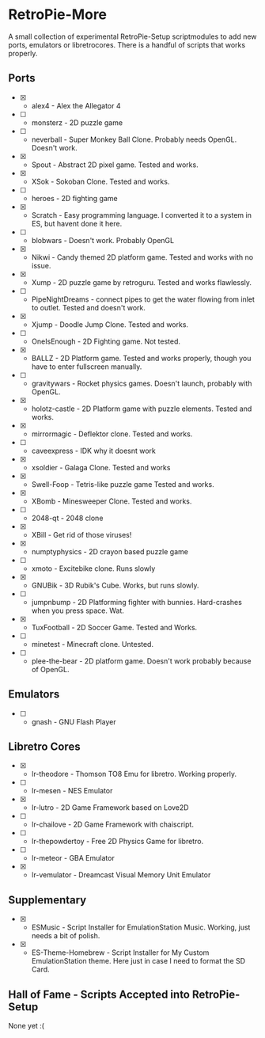 # RetroPie-More
A small collection of experimental RetroPie-Setup scriptmodules to add new ports, emulators or libretrocores.
There is a handful of scripts that works properly.

## Ports
- [X] - alex4 - Alex the Allegator 4
- [ ] - monsterz - 2D puzzle game
- [ ] - neverball - Super Monkey Ball Clone. Probably needs OpenGL. Doesn't work.
- [X] - Spout - Abstract 2D pixel game. Tested and works.
- [X] - XSok - Sokoban Clone. Tested and works.
- [ ] - heroes - 2D fighting game
- [X] - Scratch - Easy programming language. I converted it to a system in ES, but havent done it here.
- [ ] - blobwars - Doesn't work. Probably OpenGL
- [X] - Nikwi - Candy themed 2D platform game. Tested and works with no issue.
- [X] - Xump - 2D puzzle game by retroguru. Tested and works flawlessly.
- [ ] - PipeNightDreams - connect pipes to get the water flowing from inlet to outlet. Tested and doesn't work.
- [X] - Xjump - Doodle Jump Clone. Tested and works.
- [ ] - OneIsEnough - 2D Fighting game.  Not tested.
- [X] - BALLZ - 2D Platform game. Tested and works properly, though you have to enter fullscreen manually.
- [ ] - gravitywars - Rocket physics games. Doesn't launch, probably with OpenGL.
- [X] - holotz-castle - 2D Platform game with puzzle elements. Tested and works.
- [X] - mirrormagic - Deflektor clone. Tested and works.
- [ ] - caveexpress - IDK why it doesnt work
- [X] - xsoldier - Galaga Clone. Tested and works
- [X] - Swell-Foop - Tetris-like puzzle game Tested and works.
- [X] - XBomb - Minesweeper Clone. Tested and works.
- [ ] - 2048-qt - 2048 clone
- [X] - XBill - Get rid of those viruses!
- [X] - numptyphysics - 2D crayon based puzzle game
- [ ] - xmoto - Excitebike clone. Runs slowly
- [X] - GNUBik - 3D Rubik's Cube. Works, but runs slowly.
- [ ] - jumpnbump - 2D Platforming fighter with bunnies. Hard-crashes when you press space. Wat.
- [X] - TuxFootball - 2D Soccer Game. Tested and Works.
- [ ] - minetest - Minecraft clone. Untested.
- [ ] - plee-the-bear - 2D platform game. Doesn't work probably because of OpenGL.

## Emulators
- [ ] - gnash - GNU Flash Player

## Libretro Cores
- [X] - lr-theodore - Thomson TO8 Emu for libretro. Working properly.
- [ ] - lr-mesen - NES Emulator
- [X] - lr-lutro - 2D Game Framework based on Love2D
- [ ] - lr-chailove - 2D Game Framework with chaiscript.
- [ ] - lr-thepowdertoy - Free 2D Physics Game for libretro.
- [ ] - lr-meteor - GBA Emulator
- [X] - lr-vemulator - Dreamcast Visual Memory Unit Emulator

## Supplementary
- [X] - ESMusic - Script Installer for EmulationStation Music. Working, just needs a bit of polish.
- [X] - ES-Theme-Homebrew - Script Installer for My Custom EmulationStation theme. Here just in case I need to format the SD Card.

## Hall of Fame - Scripts Accepted into RetroPie-Setup
None yet :(